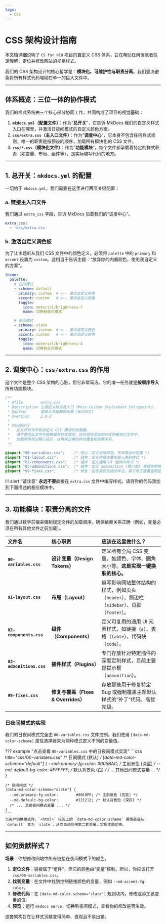 ```yaml
---
tags:
  - CSS
---
```


# CSS 架构设计指南

本文档详细说明了 `CS for NCU` 项目的自定义 CSS 体系，旨在帮助任何贡献者快速理解、定位并修改网站的视觉样式。

我们的 CSS 架构设计的核心哲学是：**模块化、可维护性与职责分离**。我们坚决避免将所有样式代码堆砌在单一的巨大文件中。

---

## 体系概览：三位一体的协作模式

我们的样式系统由三个核心部分协同工作，共同构成了项目的视觉基础：

1.  **`mkdocs.yml`（配置文件）**：作为“**总开关**”，它告诉 MkDocs 我们的自定义样式入口在哪里，并激活日夜间模式的自定义颜色方案。
2.  **`css/extra.css`（主入口文件）**：作为“**调度中心**”，它本身不包含任何样式规则，唯一的职责是按预设的顺序，加载所有模块化的 CSS 文件。
3.  **`css/*.css`（模块化文件）**：作为“**功能模块**”，每个文件都承载着特定的样式职责（如变量、布局、组件等），是实际编写代码的地方。

---

## 1. 总开关：`mkdocs.yml` 的配置

一切始于 `mkdocs.yml`。我们需要在这里进行两项关键配置：

### a. 链接主入口文件

我们通过 `extra_css` 字段，告诉 MkDocs 加载我们的“调度中心”。

```yaml title="mkdocs.yml"
extra_css:
  - 'css/extra.css'
```

### b. 激活自定义调色板

为了让主题听从我们 CSS 文件中的颜色定义，必须将 `palette` 中的 `primary` 和 `accent` 设置为 `custom`。这相当于告诉主题：“放弃你的内置颜色，使用我自定义的方案”。

```yaml title="mkdocs.yml"
theme:
  palette:
    # 日间模式
    - scheme: default
      primary: custom  # <-- 激活自定义颜色
      accent: custom   # <-- 激活自定义颜色
      toggle:
        icon: material/brightness-7
        name: 切换到夜间模式

    # 夜间模式
    - scheme: slate
      primary: custom  # <-- 激活自定义颜色
      accent: custom   # <-- 激活自定义颜色
      toggle:
        icon: material/brightness-4
        name: 切换到日间模式
```

---

## 2. 调度中心：`css/extra.css` 的作用

这个文件是整个 CSS 架构的心脏，但它非常简洁。它的唯一任务就是**按顺序导入**所有功能模块。

```css title="css/extra.css"
/**
 * @file        extra.css
 * @description 主自定义样式表入口 (Main Custom Stylesheet Entrypoint)。
 * @author      南昌大学超算俱乐部 (NCUSCC)
 * @version     2.0.0
 *
 * @summary
 *   此文件作为所有自定义 CSS 模块的加载器。
 *   请不要在此文件中直接编写样式规则，应将规则添加到对应的模块化文件中。
 *   加载顺序经过精心设计，以确保正确的样式覆盖和依赖关系。
 */

@import "00-variables.css";    /* 核心：定义全局颜色、字体等设计变量 */
@import "01-layout.css";       /* 结构：定义网站主要布局元素的样式 */
@import "02-components.css";   /* 组件：定义通用 UI 组件的样式 */
@import "03-admonitions.css";  /* 插件：定义 admonition (提示框) 等插件的特定样式 */
@import "99-fixes.css";        /* 修复：包含高优先级的样式，用于修正或覆盖特定问题 */
```

!!! alert "请注意"
    **永远不要**直接在 `extra.css` 文件中编写样式。请将你的代码添加到下面描述的相应模块中。

---

## 3. 功能模块：职责分离的文件

我们通过数字前缀来强制规定文件的加载顺序，确保依赖关系正确（例如，变量必须在所有其他文件之前加载）。

| 文件名 | 核心职责 | 应该在这里做什么？ |
| :--- | :--- | :--- |
| **`00-variables.css`** | **设计变量（Design Tokens）** | 定义所有全局 CSS 变量，如颜色、字体、圆角大小等。**这是实现一键换肤的核心。** |
| **`01-layout.css`** | **布局（Layout）** | 编写影响网站整体结构的样式，例如页头（`header`）、侧边栏（`sidebar`）、页脚（`footer`）。 |
| **`02-components.css`** | **组件（Components）** | 定义可复用的通用 UI 元素样式，如链接（`a`）、表格（`table`）、代码块（`code`）。 |
| **`03-admonitions.css`** | **插件样式（Plugins）** | 专门存放针对特定插件的深度定制样式，目前主要是提示框（`admonition`）。 |
| **`99-fixes.css`** | **修复与覆盖（Fixes & Overrides）** | 存放那些用于修复特定 Bug 或强制覆盖主题默认样式的“补丁”代码。高优先级。 |

### 日夜间模式的实现

我们的日夜间模式完全由 `00-variables.css` 文件控制。我们使用 `[data-md-color-scheme]` 属性选择器来为两种模式定义不同的变量值。

??? example "点击查看 `00-variables.css` 中的日夜间模式实现"
    ```css title="css/00-variables.css"
    /* 日间模式 (默认) */
    [data-md-color-scheme="default"] {
      --md-primary-fg-color:        #005BAC; /* 主前景色 (深蓝) */
      --md-default-bg-color:        #FFFFFF; /* 默认背景色 (白) */
      /* ... 其他日间模式变量 ... */
    }

    /* 夜间模式 */
    [data-md-color-scheme="slate"] {
      --md-primary-fg-color:        #90C8FF; /* 主前景色 (亮蓝) */
      --md-default-bg-color:        #121212; /* 默认背景色 (深灰) */
      /* ... 其他夜间模式变量 ... */
    }
    ```
    当用户切换模式时，`<html>` 标签上的 `data-md-color-scheme` 属性值会从 `default` 变为 `slate`，从而自动应用第二套变量，实现主题切换。

---

## 如何贡献样式？

**场景**：你想修改网站中所有链接在夜间模式下的颜色。

1.  **定位文件**：链接属于“组件”，但它的颜色由“变量”控制。所以，你应该打开 `css/00-variables.css`。
2.  **找到变量**：在文件中找到控制链接颜色的变量，例如 `--md-accent-fg-color`。
3.  **修改代码**：在 `[data-md-color-scheme="slate"]` 规则块内，修改或添加该变量的值。
4.  **预览**：运行 `mkdocs serve`，切换到夜间模式，查看你的修改是否生效。

这套架构旨在让样式贡献变得简单、直观且不易出错。

